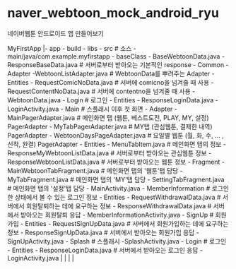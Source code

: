 # naver_webtoon_mock_android_ryu
네이버웹툰 안드로이드 앱 만들어보기

MyFirstApp
|- app
    - build
    - libs
    - src # 소스
        - main/java/com.example.myfirstapp
            - baseClass
                - BaseWebtoonData.java
                - ResponseBaseData.java # 서버로부터 받아오는 기본적인 response
            - Common
                - Adapter
                    -WebtoonListAdapter.java # WebtoonData를 뿌려주는 Adapter
                - Entities
                    - RequestComicNoData.java # 서버에 comicno을 넘겨줄 때 사용
                    - RequestContentNoData.java # 서버에 contentno을 넘겨줄 때 사용
                    - WebtoonData.java
            - Login # 로그인
                - Entities
                    - ResponseLoginData.java
                - LoginActivity.java
            - Main # 스플래시 이후 첫 화면
                - Adapter
                    - MainPagerAdapter.java # 메인화면 탭 (웹툰, 베스트도전, PLAY, MY, 설정) PagerAdapter
                    - MyTabPagerAdapter.java # MY탭 (관심웹툰, 결제한 내역) PagerAdapter
                    - WebtoonDaysPageAdapter.java # 요일별 웹툰 (월, 화, 수, ... , 신작, 완결) PagerAdapter
                - Entities
                    - MenuTabItem.java # 메인화면 탭의 정보
                    - ResponseMyWebtoonListData.java # 서버로부터 받아오는 관심웹툰 정보
                    - ResponseWebtoonListData.java # 서버로부터 받아오는 웹툰 정보
                - Fragment
                    - MainWebtoonTabFragment.java # 메인화면 탭의 '웹툰'탭 담당
                    - MyTabFragment.java # 메인화면 탭의 'MY'탭 담당
                    - SettingTabFragment.java # 메인화면 탭의 '설정'탭 담당
                - MainActivity.java
            - MemberInformation # 로그인한 상태에서 볼 수 있는 로그인 정보
                - Entities
                    - RequestWithdrawalData.java # 서버에서 회원탈퇴하는 데에 요구하는 정보
                    - ResponseWithdrawalData.java # 서버에서 받아오는 회원탈퇴 응답
                - MemberInformationActivity.java
            - SignUp # 회원가입
                - Entities
                    - RequestSignUpData.java # 서버에서 회원가입하는 데에 요구하는 정보
                    - ResponseSignUpData.java # 서버에서 받아오는 회원가입 응답
                - SignUpActivity.java
            - Splash # 스플래시
                -SplashActivity.java
            - Login # 로그인
                - Entities
                    - ResponseLoginData.java # 서버에서 받아오는 로그인 응답
                - LoginActivity.java
|
|
|
|